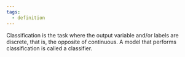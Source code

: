 ```yaml
---
tags:
  - definition
---
```


Classification is the task where the output variable and/or labels are discrete, that is, the opposite of continuous. A model that performs classification is called a classifier.